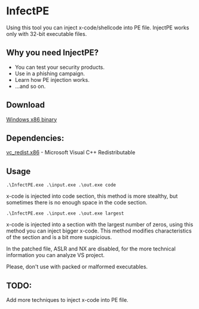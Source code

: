 # InfectPE

Using this tool you can inject x-code/shellcode into PE file.
InjectPE works only with 32-bit executable files.

## Why you need InjectPE?
* You can test your security products.
* Use in a phishing campaign.
* Learn how PE injection works.
* ...and so on.

## Download
[Windows x86 binary](https://github.com/secrary/InfectPE/releases)
## Dependencies: 
[vc_redist.x86](https://www.microsoft.com/en-us/download/details.aspx?id=53840) - Microsoft Visual C++ Redistributable

## Usage
```
.\InfectPE.exe .\input.exe .\out.exe code
```
x-code is injected into code section, this method is more stealthy, but sometimes there is no enough space in the code section.

```
.\InfectPE.exe .\input.exe .\out.exe largest
```

x-code is injected into a section with the largest number of zeros, using this method you can inject bigger x-code. This method modifies characteristics of the section and is a bit more suspicious.

In the patched file, ASLR and NX are disabled, for the more technical information you can analyze VS project.

Please, don't use with packed or malformed executables.

## TODO: 
Add more techniques to inject x-code into PE file.
